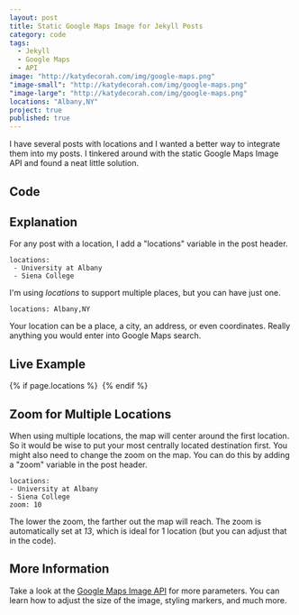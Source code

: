 ```yaml
---
layout: post
title: Static Google Maps Image for Jekyll Posts
category: code
tags: 
  - Jekyll
  - Google Maps
  - API
image: "http://katydecorah.com/img/google-maps.png"
"image-small": "http://katydecorah.com/img/google-maps.png"
"image-large": "http://katydecorah.com/img/google-maps.png"
locations: "Albany,NY"
project: true
published: true
---
```


I have several posts with locations and I wanted a better way to integrate them into my posts. I tinkered around with the static Google Maps Image API and found a neat little solution.

## Code

<script src="https://gist.github.com/katydecorah/6487522.js">&nbsp;</script>

## Explanation

For any post with a location, I add a "locations" variable in the post header.

    locations:
     - University at Albany
     - Siena College

I'm using *locations* to support multiple places, but you can have just one.

    locations: Albany,NY

Your location can be a place, a city, an address, or even coordinates. Really anything you would enter into Google Maps search.

## Live Example

{% if page.locations %}
<img src="http://maps.googleapis.com/maps/api/staticmap?{% for location in page.locations %}{% if forloop.first %}center={{location}}&amp;markers=color:blue%7C{{location}}{% else %}&amp;markers=color:blue%7C{{location}}{% endif %}{% endfor %}&amp;zoom={% if page.zoom %}{{page.zoom}}{% else %}13{% endif %}&amp;size=300x200&amp;scale=2&amp;sensor=false&amp;visual_refresh=true" alt="">
{% endif %}

## Zoom for Multiple Locations

When using multiple locations, the map will center around the first location. So it would be wise to put your most centrally located destination first. You might also need to change the zoom on the map. You can do this by adding a "zoom" variable in the post header.

	locations:
    - University at Albany
    - Siena College
	zoom: 10

The lower the zoom, the farther out the map will reach. The zoom is automatically set at *13*, which is ideal for 1 location (but you can adjust that in the code).

## More Information

Take a look at the [Google Maps Image API](https://developers.google.com/maps/documentation/staticmaps/) for more parameters. You can learn how to adjust the size of the image, styling markers, and much more.